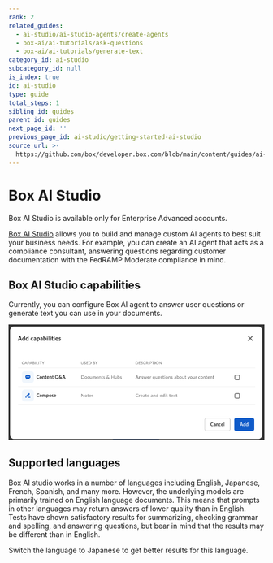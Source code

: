 ```yaml
---
rank: 2
related_guides:
  - ai-studio/ai-studio-agents/create-agents
  - box-ai/ai-tutorials/ask-questions
  - box-ai/ai-tutorials/generate-text
category_id: ai-studio
subcategory_id: null
is_index: true
id: ai-studio
type: guide
total_steps: 1
sibling_id: guides
parent_id: guides
next_page_id: ''
previous_page_id: ai-studio/getting-started-ai-studio
source_url: >-
  https://github.com/box/developer.box.com/blob/main/content/guides/ai-studio/index.md
---
```

# Box AI Studio

<Messsage type='caution'>

Box AI Studio is available only for Enterprise Advanced accounts.

</Message>

[Box AI Studio][ai-studio] allows you to build and manage custom AI agents to
best suit your business needs. For example, you can create an AI agent
that acts as a compliance consultant, answering questions regarding customer
documentation with the FedRAMP Moderate compliance in mind.

## Box AI Studio capabilities

Currently, you can configure Box AI agent to answer user questions or generate
text you can use in your documents.

![ai agent capabilities](./images/ai-agent-capabilities.png)

## Supported languages

<!--alex ignore-->

Box AI studio works in a number of languages including
English, Japanese, French, Spanish, and many more.
However, the underlying models are primarily
trained on English language documents. This means
that prompts in other languages may return answers
of lower quality than in English. Tests have shown
satisfactory results for summarizing, checking grammar
and spelling, and answering questions, but bear in mind
that the results may be different than in English.

<!--alex enable-->

<Message type="tip">

<!--alex ignore-->

Switch the language to Japanese to get
better results for this language.

</Message>

<!--alex enable-->

[ai-studio]: https://support.box.com/hc/en-us/articles/37228079461267-Enabling-Box-AI-Studio-and-Managing-Agents